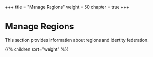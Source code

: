 +++
title = "Manage Regions"
weight = 50
chapter = true
+++


# Manage Regions
This section provides information about regions and identity federation.

{{% children sort="weight" %}}
